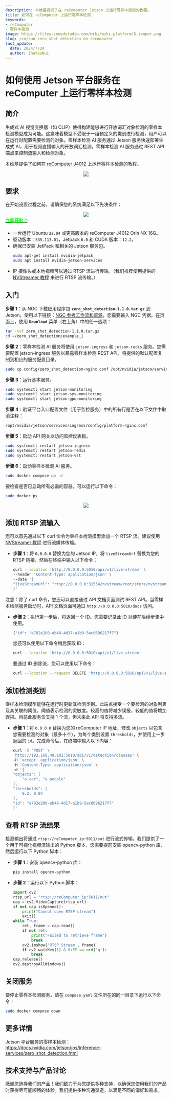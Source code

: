 ```yaml
---
description: 本维基提供了在 reComputer Jetson 上运行零样本检测的教程。
title: 如何在 reComputer 上运行零样本检测
keywords:
- reComputer
- 零样本检测
image: https://files.seeedstudio.com/wiki/wiki-platform/S-tempor.png
slug: /cn/run_zero_shot_detection_on_recomputer
last_update:
  date: 2024/7/24
  author: ZhuYaoHui
---
```


# 如何使用 Jetson 平台服务在 reComputer 上运行零样本检测

## 简介
生成式 AI 视觉变换器（如 CLIP）使得构建能够进行开放词汇对象检测的零样本检测模型成为可能。这意味着模型不受限于一组预定义的类别进行检测，用户可以在运行时配置需要检测的对象。零样本检测 AI 服务通过 Jetson 服务快速部署生成式 AI，用于视频直播输入的开放词汇检测。零样本检测 AI 服务通过 REST API 端点来控制流输入和检测对象。

本维基提供了如何在 [reComputer J4012](https://www.seeedstudio.com/reComputer-J4012-p-5586.html) 上运行零样本检测的教程。

<div align="center">
    <img width={900} 
     src="https://files.seeedstudio.com/wiki/reComputer/Application/zero_shot_detection/fig1.gif" />
</div>

## 要求
在开始设置过程之前，请确保您的系统满足以下先决条件：

<div align="center">
    <img width={800} 
     src="https://files.seeedstudio.com/wiki/reComputer/Application/reComputer_J4012.png" />
</div>

<div class="get_one_now_container" style={{textAlign: 'center'}}>
    <a class="get_one_now_item" href="https://files.seeedstudio.com/wiki/reComputer/Application/reComputer_J4012.png">
      <strong><span><font color={'FFFFFF'} size={"4"}> 立即获取 🖱️</font></span></strong>
    </a>
</div>

- 一台运行 Ubuntu `22.04` 或更高版本的 reComputer J4012 Orin NX 16G。
- 驱动版本：`535.113.01`，Jetpack `6.0` 和 CUDA 版本：`12.2`。
- 确保已安装 JetPack 和相关的 Jetson 服务包。
  ```bash
  sudo apt-get install nvidia-jetpack
  sudo apt install nvidia-jetson-services
  ```
- IP 摄像头或本地视频可以通过 RTSP 流进行传输。（我们推荐使用提供的 [NVStreamer 教程](/cn/getting_started_with_nvstreamer) 来进行 RTSP 流传输。）

## 入门

**步骤 1**：从 NGC 下载应用程序包 **`zero_shot_detection-1.1.0.tar.gz`** 到 Jetson，使用以下链接：[NGC 参考工作流和资源](https://catalog.ngc.nvidia.com/orgs/nvidia/teams/jps/resources/reference-workflow-and-resources)。您需要输入 NGC 凭据。在页面上，使用 **`Download`** 菜单（右上角）中的任一选项：
```bash
tar -xvf zero_shot_detection-1.1.0.tar.gz
cd ~/zero_shot_detection/example_1
```
**步骤 2**：零样本检测 AI 服务将使用 `jetson-ingress` 和 `jetson-redis` 服务。您需要配置 jetson-ingress 服务以暴露零样本检测 REST API。将提供的默认配置复制到相应的服务配置目录。
```bash
sudo cp config/zero_shot_detection-nginx.conf /opt/nvidia/jetson/services/ingress/config
```
**步骤 3**：运行基本服务。
```bash
sudo systemctl start jetson-monitoring
sudo systemctl start jetson-sys-monitoring
sudo systemctl start jetson-gpu-monitoring
```
**步骤 4**：验证平台入口配置文件（用于监控服务）中的所有行是否在以下文件中取消注释：
```bash
/opt/nvidia/jetson/services/ingress/config/platform-nginx.conf
```
**步骤 5**：启动 API 网关以访问监控仪表板。
```bash
sudo systemctl restart jetson-ingress
sudo systemctl restart jetson-redis
sudo systemctl restart jetson-vst
```
**步骤 6**：启动零样本检测 AI 服务。
```bash
sudo docker compose up -d
```
要检查是否已启动所有必需的容器，可以运行以下命令：
```bash
sudo docker ps
```
<div align="center">
    <img width={1000} 
     src="https://files.seeedstudio.com/wiki/reComputer/Application/zero_shot_detection/fig2.png" />
</div>

## 添加 RTSP 流输入
您可以首先通过以下 curl 命令为零样本检测模型添加一个 RTSP 流。建议使用 [NVStreamer 教程](/cn/getting_started_with_nvstreamer) 进行流媒体传输。
- **步骤 1**：将 `0.0.0.0` 替换为您的 Jetson IP，将 `liveStreamUrl` 替换为您的 RTSP 链接，然后在终端中输入以下命令：
    ```bash
    curl --location 'http://0.0.0.0:5010/api/v1/live-stream' \
    --header 'Content-Type: application/json' \
    --data '{
    "liveStreamUrl": "rtsp://0.0.0.0:31554/nvstream/root/store/nvstreamer_videos/car.mp4"
    }'
    ```
注意：除了 curl 命令，您还可以直接通过 API 文档页面测试 REST API。当零样本检测服务启动时，API 文档页面可通过 `http://0.0.0.0:5010/docs` 访问。

- **步骤 2**：执行第一步后，将返回一个 ID。您需要记录此 ID 以便在后续步骤中使用。
    ```bash
    {"id": "a782e200-eb48-4d17-a1b9-5ac0696217f7"}
    ```
    您还可以使用以下命令稍后获取 ID：

    ```bash
    curl --location 'http://0.0.0.0:5010/api/v1/live-stream'
    ```
    要通过 ID 删除流，您可以使用以下命令：
    ```bash
    curl --location --request DELETE 'http://0.0.0.0:5010/api/v1/live-stream/{id}'
    ```
## 添加检测类别
零样本检测模型能够在运行时更新其检测类别。此端点接受一个要检测的对象列表及其关联的阈值。阈值表示检测的灵敏度。较高的值将减少误报，较低的值将增加误报。目前此服务仅支持 1 个流，但未来此 API 将支持多流。
- **步骤 1**：将 `0.0.0.0` 替换为您的 reComputer IP 地址，修改 `objects` 以包含您需要检测的对象（最多十个），为每个类别设置 `thresholds`，并使用上一步返回的 `id`。完成命令后，在终端中输入以下内容：
    ```bash
    curl -X 'POST' \
    'http://192.168.49.101:5010/api/v1/detection/classes' \
    -H 'accept: application/json' \
    -H 'Content-Type: application/json' \
    -d '{
    "objects": [
        "a car", "a people"
    ],
    "thresholds": [
        0.2, 0.04
    ],
    "id": "a782e200-eb48-4d17-a1b9-5ac0696217f7"
    }'
    ```
## 查看 RTSP 流结果
检测输出将通过 `rtsp://reComputer_ip:5011/out` 进行流式传输。我们提供了一个用于可视化视频流输出的 Python 脚本，您需要提前安装 opencv-python 库，然后运行以下 Python 脚本：
- **步骤 1**：安装 opencv-python 库：
    ```bash
    pip install opencv-python
    ```
- **步骤 2**：运行以下 Python 脚本：
    ```python
    import cv2
    rtsp_url = "rtsp://reComputer_ip:5011/out"
    cap = cv2.VideoCapture(rtsp_url)
    if not cap.isOpened():
        print("Cannot open RTSP stream")
        exit()
    while True:
        ret, frame = cap.read()
        if not ret:
            print("Failed to retrieve frame")
            break
        cv2.imshow('RTSP Stream', frame)
        if cv2.waitKey(1) & 0xFF == ord('q'):
            break
    cap.release()
    cv2.destroyAllWindows()
    ```

## 关闭服务
要停止零样本检测服务，请在 `compose.yaml` 文件所在的同一目录下运行以下命令：
```bash
sudo docker compose down
```

## 更多详情
Jetson 平台服务的零样本检测： https://docs.nvidia.com/jetson/jps/inference-services/zero_shot_detection.html

## 技术支持与产品讨论

感谢您选择我们的产品！我们致力于为您提供多种支持，以确保您使用我们的产品时获得尽可能顺畅的体验。我们提供多种沟通渠道，以满足不同的偏好和需求。

<div class="button_tech_support_container">
<a href="https://forum.seeedstudio.com/" class="button_forum"></a> 
<a href="https://www.seeedstudio.com/contacts" class="button_email"></a>
</div>

<div class="button_tech_support_container">
<a href="https://discord.gg/eWkprNDMU7" class="button_discord"></a> 
<a href="https://github.com/Seeed-Studio/wiki-documents/discussions/69" class="button_discussion"></a>
</div>